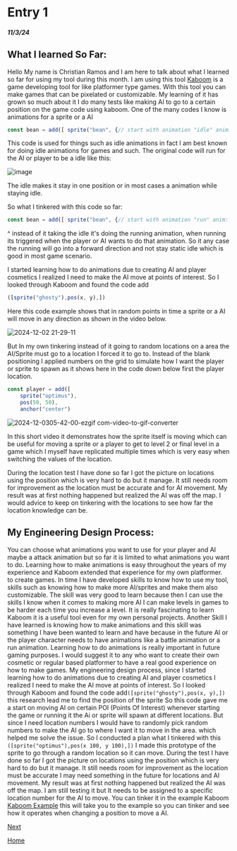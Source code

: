 # Entry 1
##### 11/3/24

## What I learned So Far: 
Hello My name is Christian Ramos and I am here to talk about what I learned so far for using my tool during this month. 
I am using this tool [Kaboom](https://kaboomjs.com) is a game developing tool for like platformer type games. With this tool you can make games that can be pixelated or 
customizable. My learning of it has grown so much about it I do many tests like making AI to go to a certain position on the game code using kaboom.
One of the many codes I know is animations for a sprite or a AI
```js
const bean = add([ sprite("bean", {// start with animation "idle" anim: "idle", }),])
```
This code is used for things such as idle animations in fact I am best known for doing idle animations for games and such. The original code will run for the AI or player to be a idle 
like this:

![image](https://github.com/user-attachments/assets/bcd1d5f8-8f05-48c2-98b1-26abc89eca31)

The idle makes it stay in one position or in most cases a animation while staying idle.

So what I tinkered with this code so far: 
```js
const bean = add([ sprite("bean", {// start with animation "run" anim: "run", }),])
```
^ instead of it taking the idle it's doing the running animation, when running its triggered when the player or AI wants to do that animation.
So it any case the running will go into a forward direction and not stay static idle which is good in most game scenario.

I started learning how to do animations due to creating AI and player cosmetics I realized I need to make the AI move at points of interest.
So I looked through Kaboom and found the code add
```js
([sprite("ghosty"),pos(x, y),])
```
Here this code example shows that in random points in time a sprite or a AI will move in any direction as shown in the video below.

![2024-12-02 21-29-11](https://github.com/user-attachments/assets/eb685641-71ba-42da-9138-7c05f880ba37)

But In my own tinkering instead of it going to random locations on a area the AI/Sprite must go to a location I forced it to go to.
Instead of the blank positioning I applied numbers on the grid to simulate how I want the player or sprite to spawn as it shows here in the code down below first the player location.
```js
const player = add([
	sprite("optimus"),   
	pos(50, 50),    
	anchor("center")
```
![2024-12-0305-42-00-ezgif com-video-to-gif-converter](https://github.com/user-attachments/assets/dd1014bc-3daa-4baf-8fd4-a9cf6d383ad6)

In this short video it demonstrates how the sprite itself is moving which can be useful for moving a sprite or a player to get to level 2 or final level
in a game which I myself have replicated multiple times which is very easy when switching the values of the location. 

During the location test I have done so far I got the picture on locations using the position which is very hard to do but it manage. It still needs room for improvement as the location must be accurate and for AI movement. My result was at first nothing happened but realized the AI was off the map. 
I would advice to keep on tinkering with the locations to see how far the location knowledge can be.


## My Engineering Design Process: 
You can choose what animations you want to use for your player and AI maybe a attack animation but so far it is limited to what animations you want to do.
Learning how to make animations is easy throughout the years of my experience and Kaboom extended that experience for my own platformer.
to create games. In time I have developed skills to know how to use my tool, skills such as knowing how to make more AI/sprites and make them also customizable.
The skill was very good to learn because then I can use the skills I know when it comes to making more AI I can make levels in games to be harder each time you increase a level.
It is really fascinating to learn Kaboom it is a useful tool even for my own personal projects. 
Another Skill I have learned is knowing how to make animations and this skill was something I have been wanted to learn and have because in the future AI or the player character needs 
to have animations like a battle animation or a run animation. Learning how to do animations is really important in future gaming purposes.
I would suggest it to any who want to create their own cosmetic or regular based platformer to have a real good experience on how to make games. 
My engineering design process, since I started learning how to do animations due to creating AI and player cosmetics I realized I need to make the AI move at points of interest.
So I looked through Kaboom and found the code add`([sprite("ghosty"),pos(x, y),])` this research lead me to find the position of the sprite 
So this code gave me a start on moving AI on certain POI (Points Of Interest) whenever starting the game or running it the Ai or sprite will spawn at different locations.
But since I need location numbers I would have to randomly pick random numbers to make the AI go to where I want it to move in the area. which helped me solve the issue. 
So I conducted a plan what I tinkered with this `([sprite("optimus"),pos(x 100, y 100),])` I made this prototype of the sprite to go through a random location so it can move. 
During the test I have done so far I got the picture on locations using the position which is very hard to do but it manage. It still needs room for improvement as the location must be 
accurate I may need something in the future for locations and AI movement. My result was at first nothing happened but realized the AI was off the map. I am still testing it but It 
needs to be assigned to a specific location number for the AI to move. You can tinker it in the example Kaboom [Kaboom Example](https://kaboomjs.com/play?example=add) this will take 
you to the example so you can tinker and see how it operates when changing a position to move a AI.





[Next](entry02.md)

[Home](../README.md)
